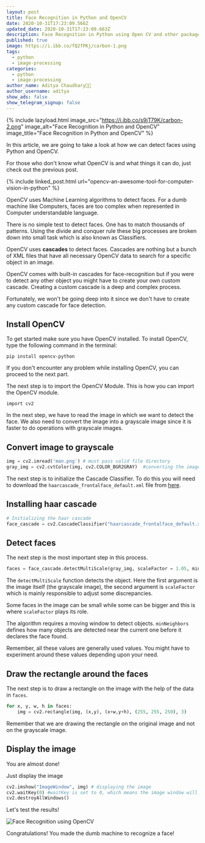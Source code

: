 ```yaml
---
layout: post
title: Face Recognition in Python and OpenCV
date: 2020-10-31T17:23:09.566Z
updated_date: 2020-10-31T17:23:09.663Z
description: Face Recognition in Python using Open CV and other packages
published: true
image: https://i.ibb.co/fQ2fPKj/carbon-1.png
tags:
  - python
  - image-processing
categories:
  - python
  - image-processing
author_name: Aditya Chaudhary👨‍💻
author_username: aditya
show_ads: false
show_telegram_signup: false
---
```

{% include lazyload.html image_src="https://i.ibb.co/s9jT79K/carbon-2.png" image_alt="Face Recognition in Python and OpenCV" image_title="Face Recognition in Python and OpenCV" %}

In this article, we are going to take a look at how we can detect faces using Python and OpenCV.

For those who don't know what OpenCV is and what things it can do, just check out the previous post.

{% include linked_post.html url="opencv-an-awesome-tool-for-computer-vision-in-python" %}

OpenCV uses Machine Learning algorithms to detect faces. For a dumb machine like Computers, faces are too complex when represented in Computer understandable language.

There is no simple test to detect faces. One has to match thousands of patterns. Using the divide and conquer rule these big processes are broken down into small task which is also known as Classifiers.

OpenCV uses **cascades** to detect faces. Cascades are nothing but a bunch of XML files that have all necessary OpenCV data to search for a specific object in an image.

OpenCV comes with built-in cascades for face-recognition but if you were to detect any other object you might have to create your own custom cascade. Creating a custom cascade is a deep and complex process.

Fortunately, we won't be going deep into it since we don't have to create any custom cascade for face detection.

## Install OpenCV

To get started make sure you have OpenCV installed. To install OpenCV, type the following command in the terminal:

```shell
pip install opencv-python
```

If you don't encounter any problem while installing OpenCV, you can proceed to the next part.

The next step is to import the OpenCV Module. This is how you can import the OpenCV module.

```shell
import cv2
```

In the next step, we have to read the image in which we want to detect the face. We also need to convert the image into a grayscale image since it is faster to do operations with grayscale images.

## Convert image to grayscale

```python
img = cv2.imread('man.png') # must pass valid file directory
gray_img = cv2.cvtColor(img, cv2.COLOR_BGR2GRAY)  #converting the image into grayscale image
```

The next step is to initialize the Cascade Classifier. To do this you will need to download the `haarcascade_frontalface_default.xml` file from [here](https://github.com/opencv/opencv/blob/master/data/haarcascades/haarcascade_frontalface_default.xml).

## Installing haar cascade

```python
# Initializing the haar cascade
face_cascade = cv2.CascadeClassifier("haarcascade_frontalface_default.xml")
```

## Detect faces

The next step is the most important step in this process.

```python
faces = face_cascade.detectMultiScale(gray_img, scaleFactor = 1.05, minNeighbors=5)
```

The `detectMultiScale` function detects the object. Here the first argument is the image itself (the grayscale image), the second argument is `scaleFactor` which is mainly responsible to adjust some discrepancies.

Some faces in the image can be small while some can be bigger and this is where `scaleFactor` plays its role.

The algorithm requires a moving window to detect objects. `minNeighbors` defines how many objects are detected near the current one before it declares the face found.

Remember, all these values are generally used values. You might have to experiment around these values depending upon your need.

## Draw the rectangle around the faces

The next step is to draw a rectangle on the image with the help of the data in `faces`.

```python
for x, y, w, h in faces:
    img = cv2.rectangle(img, (x,y), (x+w,y+h), (255, 255, 250), 3)
```

Remember that we are drawing the rectangle on the original image and not on the grayscale image.

## Display the image

You are almost done!

Just display the image

```python
cv2.imshow("ImageWindow", img) # displaying the image
cv2.waitKey(0) #waitKey is set to 0, which means the image window will close as soon as any key is pressed.
cv2.destroyAllWindows()
```

Let's test the results!

![Face Recognition using OpenCV](https://dev-to-uploads.s3.amazonaws.com/i/7eafo61hjlv3k4jqg1h5.png)

Congratulations! You made the dumb machine to recognize a face!